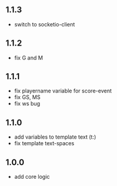 ## 1.1.3

- switch to socketio-client


## 1.1.2

- fix G and M


## 1.1.1

- fix playername variable for score-event
- fix GS, MS
- fix ws bug


## 1.1.0

- add variables to template text (t:)
- fix template text-spaces


## 1.0.0

- add core logic